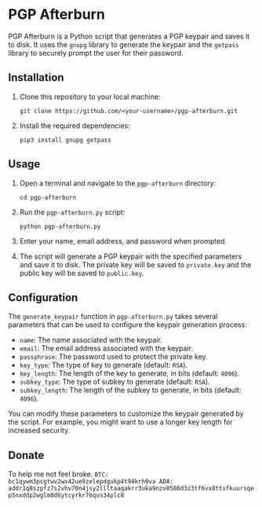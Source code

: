 # PGP Afterburn

PGP Afterburn is a Python script that generates a PGP keypair and saves it to disk. It uses the `gnupg` library to generate the keypair and the `getpass` library to securely prompt the user for their password.

## Installation

1. Clone this repository to your local machine:

   ```
   git clone https://github.com/<your-username>/pgp-afterburn.git
   ```

2. Install the required dependencies:

   ```
   pip3 install gnupg getpass
   ```

## Usage

1. Open a terminal and navigate to the `pgp-afterburn` directory:

   ```
   cd pgp-afterburn
   ```

2. Run the `pgp-afterburn.py` script:

   ```
   python pgp-afterburn.py
   ```

3. Enter your name, email address, and password when prompted.

4. The script will generate a PGP keypair with the specified parameters and save it to disk. The private key will be saved to `private.key` and the public key will be saved to `public.key`.

## Configuration

The `generate_keypair` function in `pgp-afterburn.py` takes several parameters that can be used to configure the keypair generation process:

* `name`: The name associated with the keypair.
* `email`: The email address associated with the keypair.
* `passphrase`: The password used to protect the private key.
* `key_type`: The type of key to generate (default: `RSA`).
* `key_length`: The length of the key to generate, in bits (default: `4096`).
* `subkey_type`: The type of subkey to generate (default: `RSA`).
* `subkey_length`: The length of the subkey to generate, in bits (default: `4096`).

You can modify these parameters to customize the keypair generated by the script. For example, you might want to use a longer key length for increased security.

## Donate
To help me not feel broke.
``
BTC: bc1qywm3pcgtwv2wx42ue9zelepdgukp4t94krh0va
ADA: addr1q8szpfz7s2vhv70n4jsy2llltaaqakrr3uka9nzv0586d3z3tf6vx8ttsfkuursqep5nxddp2wglm8d6ytcyrkr76qus34plc8
``
